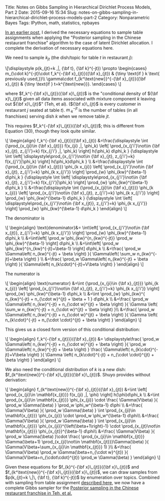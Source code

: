 Title: Notes on Gibbs Sampling in Hierarchical Dirichlet Process Models, Part 2
Date: 2015-09-16 15:34
Slug: notes-on-gibbs-sampling-in-hierarchical-dirichlet-process-models-part-2
Category: Nonparametric Bayes
Tags: IPython, math, statistics, npbayes

[In an earlier post](http://stiglerdiet.com/blog/2015/Sep/11/notes-on-gibbs-sampling-in-hierarchical-dirichlet-process-models/), I derived the necessary equations to sample table assignments when applying the "Posterior sampling in the Chinese restaurant franchise" algorithm to the case of latent Dirichlet allocation. I complete the derivation of necessary equations here.

We need to sample $k_{jt}$ (the dish/topic for table $t$ in restaurant $j$):

\\[\displaystyle
    p(k_{jt}=k \,|\, {\bf t}, {\bf k}^{-jt}) \propto
    \begin{cases}
        m_{\cdot k}^{-jt}\cdot f_k^{-{\bf x}\_{jt}}({\bf x}\_{jt})
            & {\tiny \text{if } k \text{ previously used,}}\\\\
        \gamma\cdot f_{k^\text{new}}^{-{\bf x}\_{jt}}({\bf x}\_{jt})
            & {\tiny \text{if } t=k^{\text{new}}}.
    \end{cases}
\\]

where $f_k^{-{\bf x}\_{jt}}({\bf x}\_{jt})$ is the "conditional density of ${\bf x}\_{jt}$ given all data items associated with mixture component $k$ leaving out ${\bf x}\_{jt}$" (Teh, et al). (${\bf x}\_{jt}$ is every customer in restaurant $j$ seated at table $t$). $m_{\cdot k}^{-jt}$ is the number of tables (in all franchises) serving dish $k$ when we remove table $jt$.

This requires $f_k^{-{\bf x}\_{jt}}({\bf x}\_{jt})$; this is different from Equation (30), though they look quite similar.

\\[
\begin{align}
    f\_k^{-{\bf x}\_{jt}}({\bf x}\_{jt})
    &=\frac{\displaystyle
            \int
                {\prod\_{x\_{ji}\in {\bf x}\_{jt}}}
                f(x\_{ji} \,|\, \phi\_k)
                   \left[
                   \prod\_{x\_{j'i'}\not\in {\bf x}\_{jt}, z\_{j'i'}=k}
                        f(x\_{j'i'} \,|\, \phi\_k)
                   \right]
                        h(\phi\_k)
                        d\phi\_k
        }
        {\displaystyle
            \int
                \left[
                    \displaystyle\prod\_{x\_{j'i'}\not\in {\bf x}\_{jt}, z\_{j'i'}=k}
                    f(x\_{j'i'}|\phi\_k)
                \right]
                h(\phi\_k)d\phi\_k
        } \\\\
    &=\frac{\displaystyle
            \int
                {\prod\_{x\_{ji}\in {\bf x}\_{jt}}}
                \phi\_{k x\_{ji}}
                   \left[
                   \prod\_{x\_{j'i'}\not\in {\bf x}\_{jt}, z\_{j'i'}=k}
                        \phi\_{k x\_{j'i'}}
                   \right]
                        \prod\_{w}
                    \phi\_{kw}^{\beta-1}
                        d\phi\_k
        }
        {\displaystyle
            \int
                \left[
                    \displaystyle\prod\_{x\_{j'i'}\not\in {\bf x}\_{jt}, z\_{j'i'}=k}
                    f(x\_{j'i'}|\phi\_k)
                \right]
                \prod\_{w}
                    \phi\_{kw}^{\beta-1}
                    d\phi\_k
        } \\\\
    &=\frac{\displaystyle
            \int
                {\prod\_{x\_{ji}\in {\bf x}\_{jt}}}
                \phi\_{k x\_{ji}}
                   \left[
                   \prod\_{x\_{j'i'}\not\in {\bf x}\_{jt}, z\_{j'i'}=k}
                        \phi\_{k x\_{j'i'}}
                   \right]
                        \prod\_{w}
                    \phi\_{kw}^{\beta-1}
                        d\phi\_k
        }
        {\displaystyle
            \int
                \left[
                    \displaystyle\prod\_{x\_{j'i'}\not\in {\bf x\_{jt}}, z\_{j'i'}=k}
                    \phi\_{k x\_{j'i'}}
                \right]
                \prod\_{w}
                    \phi\_{kw}^{\beta-1}
                    d\phi\_k
        }
\end{align}
\\]

The denominator is

\\[
\begin{align}
    \text{denominator}&=
    \int\left[
        \prod_{x_{j'i'}\not\in {\bf x_{jt}}, z_{j'i'}=k}
        \phi_{k x_{j'i'}}
    \right]
    \prod_{w}
        \phi_{kw}^{\beta-1}
        d\phi_k \\\\
    &=\int\left[
        \prod_w \phi_{kw}^{n_{kw}^{-jt}} \prod_w \phi_{kw}^{\beta-1}
    \right]
        d\phi_k \\\\
    &=\int\left[
        \prod_w \phi_{kw}^{n_{kw}^{-jt}+\beta-1}
    \right]
        d\phi_k \\\\
    &=\frac{
        \prod_w \Gamma\left(
            n_{kw}^{-jt} + \beta
        \right)
    }{
        \Gamma\left( \sum_w
            n_{kw}^{-jt}+\beta
        \right)
    } \\\\
    &=\frac{
        \prod_w \Gamma\left(
            n_{kw}^{-jt} + \beta
        \right)
    }{
        \Gamma\left(
            n_{k\cdot}^{-jt}+V\beta
        \right)
    }
\end{align}
\\]

The numerator is

\\[
\begin{align}
    \text{numerator}
    &=\int
    {\prod\_{x\_{ji}\in {\bf x}\_{jt}}}
    \phi\_{k x\_{ji}}
       \left[
       \prod\_{x\_{j'i'}\not\in {\bf x}\_{jt}, z\_{j'i'}=k}
            \phi\_{k x\_{j'i'}}
       \right]
            \prod\_{w}
        \phi\_{kw}^{\beta-1}
            d\phi\_k \\\\
    &=\int
    \prod\_{w}
        \phi\_{kw}^{
            n\_{kw}^{-jt} +
            n\_{\cdot w}^{jt} +
            \beta + 1
            }
        d\phi\_k \\\\
    &=\frac{
       \prod\_w \Gamma\left(
           n\_{kw}^{-jt} + n\_{\cdot w}^{jt} + \beta
       \right)
    }{
      \Gamma \left(
        \sum\_w
        n\_{kw}^{-jt} + n\_{\cdot w}^{jt} + \beta
      \right)
    }\\\\
    &=\frac{
       \prod\_w \Gamma\left(
           n\_{kw}^{-jt} + n\_{\cdot w}^{jt} + \beta
       \right)
    }{
      \Gamma \left(
        n\_{k\cdot}^{-jt} + n\_{\cdot \cdot}^{jt} + \beta
      \right)
    }
\end{align}
\\]

This gives us a closed form version of this conditional distribution:

\\[
\begin{align}
    f_k^{-{\bf x\_{jt}}}({\bf x}\_{jt})
    &= \displaystyle\frac{
       \prod_w \Gamma\left(
           n_{kw}^{-jt} + n_{\cdot w}^{jt} + \beta
       \right)
    }{
            \prod_w \Gamma\left(
                n_{kw}^{-jt} + \beta
            \right)
        }
    \frac{
            \Gamma\left(
                n_{k\cdot}^{-jt}+V\beta
            \right)
        }{
      \Gamma \left(
        n_{k\cdot}^{-jt} + n_{\cdot \cdot}^{jt} + \beta
      \right)
    }
\end{align}
\\]

We also need the conditional distribution of $k$ is a new dish: $f_{k^\text{new}}^{-{\bf x}\_{jt}}({\bf x}\_{jt})$. Shuyo provides without derivation:

\\[
\begin{align}
f_{k^\text{new}}^{-{\bf x}\_{jt}}({\bf x}\_{jt})
    &=\int
        \left[
        \prod_{x_{ji}\in \mathbf{x_{jt}}}
            f(x_{ji} \,|\, \phi)
        \right]
        h(\phi)d\phi_k
        \\\\
    &=\int
        \prod_{x_{ji}\in \mathbf{x_{jt}}}
            \phi_{x_{ji}}
        \cdot
        \frac{
                \Gamma(V\beta)
            }{
                \prod_w \Gamma(\beta)
        }
        \prod_w \phi_w^{\beta-1}
        d\phi \\\\
    &=\frac{
                \Gamma(V\beta)
            }{
                \prod_w \Gamma(\beta)
        }
        \int
            \prod_{x_{ji}\in \mathbf{x_{jt}}}
            \phi_{x_{ji}}
            \cdot
            \prod_w \phi_w^{\beta-1}
        d\phi\\\\
    &=\frac{
                \Gamma(V\beta)
            }{
                \prod_w \Gamma(\beta)
        }
        \int
            \prod_{x_{ji}\in \mathbf{x_{jt}}}
                \phi_{x_{ji}}^{\left(\beta+1\right)-1}
            \cdot
            \prod_{x_{jt}\not\in \mathbf{x_{jt}}} \phi_{x_{jt}}^{\beta-1}
        d\phi\\\\
    &=\frac{
                \Gamma(V\beta)
            }{
                \prod_w \Gamma(\beta)
        }\cdot
        \frac{
            \prod_{x_{ji}\in \mathbf{x_{jt}}}
                \Gamma(\beta+1)
            \prod_{x_{ji}\not\in \mathbf{x_{jt}}}\Gamma(\beta)
            }{
            \Gamma(V\beta+\sum_{x_{ji}\in \mathbf{x_{jt}}} 1)
        }\\\\
    &=\frac{
        \Gamma(V\beta)
        \prod_w \Gamma(\beta+n_{\cdot w}^{jt})
    }{
        \Gamma(V\beta+n_{\cdot\cdot}^{jt})
        \prod_w \Gamma(\beta)
    }
\end{align}
\\]

Given these equations for $f_{k}^{-{\bf x}\_{jt}}({\bf x}\_{jt})$ and $f_{k^\text{new}}^{-{\bf x}\_{jt}}({\bf x}\_{jt})$, we can draw samples from $p(k_{jt}=k \,|\, {\bf t}, {\bf k}^{-jt})$ by enumeration over topics. Combined with sampling from table assignment [described here](http://stiglerdiet.com/blog/2015/Sep/11/notes-on-gibbs-sampling-in-hierarchical-dirichlet-process-models/), we now have a complete Gibbs sampler for the [Posterior sampling in the Chinese restaurant franchise in Teh, et al.](http://www.cs.berkeley.edu/~jordan/papers/hdp.pdf)